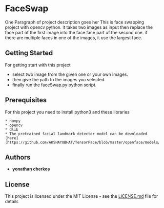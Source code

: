 # FaceSwap

One Paragraph of project description goes her
This is face swapping project with opencv python. It takes two images as input then replace the face part of the first image into the face face
part of the second one. if there are multiple faces in one of the images, it use the largest face.

## Getting Started

For getting start with this project
* select two image from the given one or your own images.
* then give the path to the images you selected.
* finally run the faceSwap.py python script.

## Prerequisites

For this project you need to install python3 and these libraries

```
* numpy
* opencv
* dlib
* The pretrained facial landmark detector model can be downloaded [here](https://github.com/AKSHAYUBHAT/TensorFace/blob/master/openface/models/dlib/shape_predictor_68_face_landmarks.dat).
```

## Authors

* **yonathan cherkos**

## License

This project is licensed under the MIT License - see the [LICENSE.md](LICENSE.md) file for details

